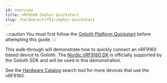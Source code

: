 ```yaml
---
id: overview
title: nRF9160 Zephyr Quickstart
slug: /hardware/nrf91/zephyr-quickstart
---
```


:::caution
You must first follow the [Golioth Platform Quickstart](/getting-started) before attempting this guide.
:::

This walk-through will demonstrate how to quickly connect an nRF9160 based device to Golioth. The [Nordic nRF9160 DK](https://www.nordicsemi.com/Products/Development-hardware/nRF9160-DK) is officially supported by the Golioth SDK and will be used in this demonstration.

See the [Hardware Catalog](/hardware/catalog/search) search tool for more devices that use the nRF9160.
